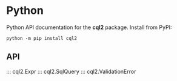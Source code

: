 # Python

Python API documentation for the **cql2** package.
Install from PyPI:

```shell
python -m pip install cql2
```

## API

::: cql2.Expr
::: cql2.SqlQuery
::: cql2.ValidationError
